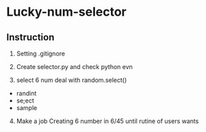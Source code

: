 # Lucky-num-selector

## Instruction

1. Setting .gitignore

2. Create selector.py and check python evn

3. select 6 num deal with random.select()

- randint
- se;ect
- sample

4. Make a job Creating 6 number in 6/45 until rutine of users wants


